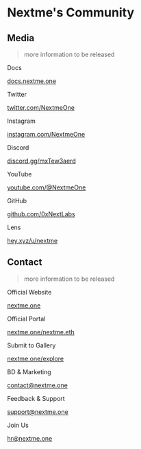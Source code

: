 # Nextme's Community

## Media

> more information to be released

Docs

[docs.nextme.one](//docs.nextme.one)

Twitter

[twitter.com/NextmeOne](//twitter.com/NextmeOne)

Instagram

[instagram.com/NextmeOne](//instagram.com/NextmeOne)

Discord

[discord.gg/mxTew3aerd](//discord.gg/mxTew3aerd)

YouTube

[youtube.com/@NextmeOne](//youtube.com/@NextmeOne)

GitHub

[github.com/0xNextLabs](//github.com/0xNextLabs)

Lens

[hey.xyz/u/nextme](//hey.xyz/u/nextme)

## Contact

> more information to be released

Official Website

[nextme.one](//nextme.one)

Official Portal

[nextme.one/nextme.eth](//nextme.one/nextme.eth)

Submit to Gallery

[nextme.one/explore](//nextme.one/explore)

BD & Marketing

[contact@nextme.one](mailto:contact@nextme.one)

Feedback & Support

[support@nextme.one](mailto:support@nextme.one)

Join Us

[hr@nextme.one](mailto:hr@nextme.one)
